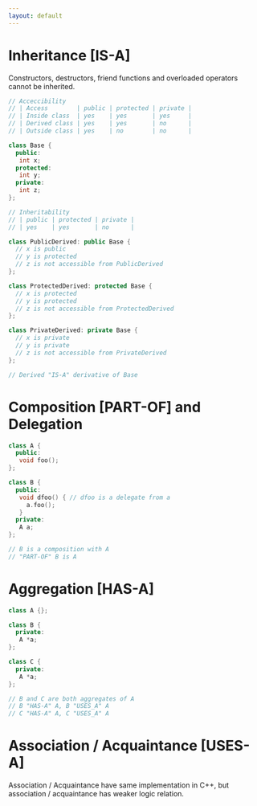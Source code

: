 ```yaml
---
layout: default
---
```

# Inheritance [IS-A]
Constructors, destructors, friend functions and overloaded operators cannot be inherited.
```c++
// Acceccibility
// | Access        | public | protected | private |
// | Inside class  | yes    | yes       | yes     |
// | Derived class | yes    | yes       | no      |
// | Outside class | yes    | no        | no      |

class Base {
  public: 
   int x;
  protected:
   int y;
  private:
   int z;
};

// Inheritability
// | public | protected | private |
// | yes    | yes       | no      |

class PublicDerived: public Base {
  // x is public
  // y is protected
  // z is not accessible from PublicDerived
};

class ProtectedDerived: protected Base {
  // x is protected
  // y is protected
  // z is not accessible from ProtectedDerived
};

class PrivateDerived: private Base {
  // x is private
  // y is private
  // z is not accessible from PrivateDerived
};

// Derived "IS-A" derivative of Base
```
# Composition [PART-OF] and Delegation
```c++
class A {
  public:
   void foo();
};

class B {
  public:
   void dfoo() { // dfoo is a delegate from a
     a.foo();
   }
  private:
   A a;
};

// B is a composition with A 
// "PART-OF" B is A
```
# Aggregation [HAS-A]
```c++
class A {};

class B {
  private:
   A *a;
};

class C {
  private:
   A *a;
};

// B and C are both aggregates of A 
// B "HAS-A" A, B "USES_A" A
// C "HAS-A" A, C "USES_A" A
```
# Association / Acquaintance [USES-A]
Association / Acquaintance have same implementation in C++, but association / acquaintance has weaker logic relation.
